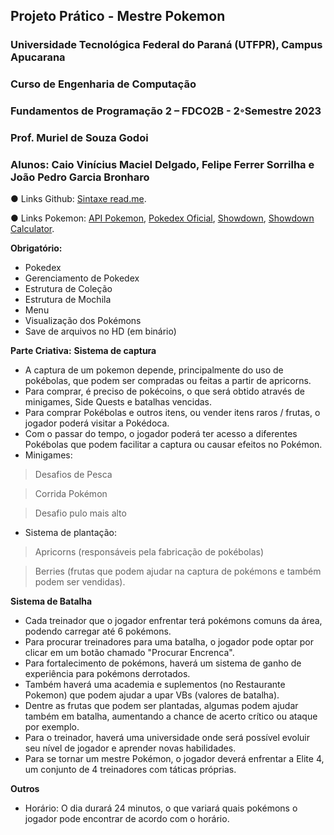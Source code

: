 ## Projeto Prático - Mestre Pokemon
### Universidade Tecnológica Federal do Paraná (UTFPR), Campus Apucarana
### Curso de Engenharia de Computação
### Fundamentos de Programação 2 – FDCO2B - 2◦Semestre 2023
### Prof. Muriel de Souza Godoi
### Alunos: Caio Vinícius Maciel Delgado, Felipe Ferrer Sorrilha e João Pedro Garcia Bronharo

● Links Github: [Sintaxe read.me](https://docs.github.com/pt/get-started/writing-on-github/getting-started-with-writing-and-formatting-on-github/basic-writing-and-formatting-syntax).

● Links Pokemon: [API Pokemon](https://pokeapi.co/), [Pokedex Oficial](https://www.pokemon.com/br/pokedex/), [Showdown](https://pokemonshowdown.com/), [Showdown Calculator](https://calc.pokemonshowdown.com/).

**Obrigatório:**
+ Pokedex
+ Gerenciamento de Pokedex
+ Estrutura de Coleção
+ Estrutura de Mochila
+ Menu
+ Visualização dos Pokémons
+ Save de arquivos no HD (em binário)

**Parte Criativa:**
**Sistema de captura**
+ A captura de um pokemon depende, principalmente do uso de pokébolas, que podem ser compradas ou feitas a partir de apricorns.
+ Para comprar, é preciso de pokécoins, o que será obtido através de minigames, Side Quests e batalhas vencidas.
+ Para comprar Pokébolas e outros itens, ou vender itens raros / frutas, o jogador poderá visitar a Pokédoca.
+ Com o passar do tempo, o jogador poderá ter acesso a diferentes Pokébolas que podem facilitar a captura ou causar efeitos no Pokémon.
+ Minigames:
> Desafios de Pesca

> Corrida Pokémon

> Desafio pulo mais alto

+ Sistema de plantação:
> Apricorns (responsáveis pela fabricação de pokébolas)

> Berries (frutas que podem ajudar na captura de pokémons e também podem ser vendidas).

**Sistema de Batalha**
+ Cada treinador que o jogador enfrentar terá pokémons comuns da área, podendo carregar até 6 pokémons.
+ Para procurar treinadores para uma batalha, o jogador pode optar por clicar em um botão chamado "Procurar Encrenca".
+ Para fortalecimento de pokémons, haverá um sistema de ganho de experiência para pokémons derrotados.
+ Também haverá uma academia e suplementos (no Restaurante Pokemon) que podem ajudar a upar VBs (valores de batalha).
+ Dentre as frutas que podem ser plantadas, algumas podem ajudar também em batalha, aumentando a chance de acerto crítico ou ataque por exemplo.
+ Para o treinador, haverá uma universidade onde será possível evoluir seu nível de jogador e aprender novas habilidades.
+ Para se tornar um mestre Pokémon, o jogador deverá enfrentar a Elite 4, um conjunto de 4 treinadores com táticas próprias.

**Outros**
+ Horário: O dia durará 24 minutos, o que variará quais pokémons o jogador pode encontrar de acordo com o horário.
